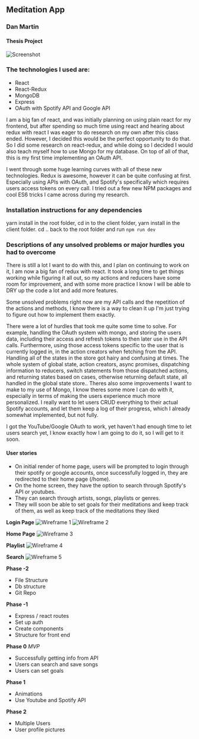 ## Meditation App
### Dan Martin
#### Thesis Project

![Screenshot](./images/Screenshot.png)

### The technologies I used are:
  * React
  * React-Redux
  * MongoDB
  * Express
  * OAuth with Spotify API and Google API

I am a big fan of react, and was initially planning on using plain react for my frontend, but after spending so much time using react and hearing about redux with react I was eager to do research on my own after this class ended. However, I decided this would be the perfect opportunity to do that. So I did some research on react-redux, and while doing so I decided I would also teach myself how to use Mongo for my database. On top of all of that, this is my first time implementing an OAuth API.

I went through some huge learning curves with all of these new technologies. Redux is awesome, however it can be quite confusing at first. Especially using APIs with OAuth, and Spotify's specifically which requires users access tokens on every call. I tried out a few new NPM packages and cool ES6 tricks I came across during my research.


### Installation instructions for any dependencies
yarn install in the root folder, cd in to the client folder, yarn install in the client folder. cd .. back to the root folder and run `npm run dev`

### Descriptions of any unsolved problems or major hurdles you had to overcome

There is still a lot I want to do with this, and I plan on continuing to work on it, I am now a big fan of redux with react. It took a long time to get things working while figuring it all out, so my actions and reducers have some room for improvement, and with some more practice I know I will be able to DRY up the code a lot and add more features.

Some unsolved problems right now are my API calls and the repetition of the actions and methods, I know there is a way to clean it up I'm just trying to figure out how to implement them exactly.

There were a lot of hurdles that took me quite some time to solve. For example, handling the OAuth system with mongo, and storing the users data, including their access and refresh tokens to then later use in the API calls. Furthermore, using those access tokens specific to the user that is currently logged in, in the action creators when fetching from the API. Handling all of the states in the store got hairy and confusing at times. The whole system of global state, action creators, async promises, dispatching information to reducers, switch statements from those dispatched actions, and returning states based on cases, otherwise returning default state, all handled in the global state store.. Theres also some improvements I want to make to my use of Mongo, I know theres some more I can do with it, especially in terms of making the users experience much more personalized. I really want to let users CRUD everything to their actual Spotify accounts, and let them keep a log of their progress, which I already somewhat implemented, but not fully.

I got the YouTube/Google OAuth to work, yet haven't had enough time to let users search yet, I know exactly how I am going to do it, so I will get to it soon.


#### User stories

- On initial render of home page, users will be prompted to login through their spotify or google accounts, once successfully logged in, they are redirected to their home page (/home).
- On the home screen, they have the option to search through Spotify's API or youtubes.
- They can search through artists, songs, playlists or genres.
- They will soon be able to set goals for their meditations and keep track of them, as well as keep track of the meditations they liked

**Login Page**
![Wireframe 1](./images/login.jpg)
![Wireframe 2](./images/register.jpg)

**Home Page**
![Wireframe 3](./images/home.jpg)

**Playlist**
![Wireframe 4](./images/playlist.jpg)

**Search**
![Wireframe 5](./images/search.jpg)



  **Phase -2**
* File Structure
* Db structure
* Git Repo

**Phase -1**
* Express / react routes
* Set up auth
* Create components
* Structure for front end

**Phase 0** *MVP*
* Successfully getting info from API
* Users can search and save songs
* Users can set goals

**Phase 1**
* Animations
* Use Youtube and Spotify API

**Phase 2**
* Multiple Users
* User profile pictures
